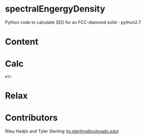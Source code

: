 # spectralEngergyDensity
Python code to calculate SED for an FCC-diamond solid - python2.7
# Content
  # Calc
    etc

# Relax


# Contributors
Riley Hadjis and
Tyler Sterling (ty.sterling@colorado.edu)

